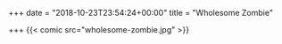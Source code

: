 +++
date = "2018-10-23T23:54:24+00:00"
title = "Wholesome Zombie"

+++
{{< comic src="wholesome-zombie.jpg" >}}